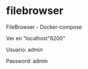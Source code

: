 # filebrowser
FileBrowser - Docker-compose

Ver en "localhost"8200"

Usuario: admin

Password: admin


